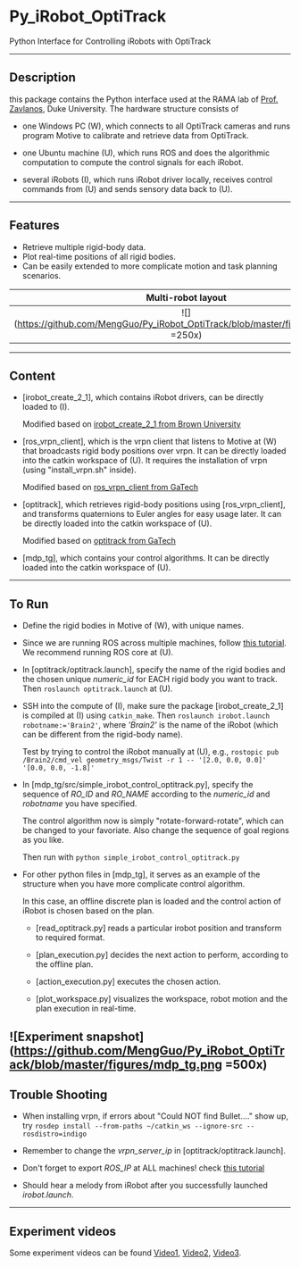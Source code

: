 Py_iRobot_OptiTrack
========

Python Interface for Controlling iRobots with OptiTrack

-----
Description
-----
this package contains the Python interface used at the RAMA lab of [Prof. Zavlanos](http://people.duke.edu/~mz61/), Duke University. The hardware structure consists of
* one Windows PC (W), which connects to all OptiTrack cameras and runs program Motive to calibrate and retrieve data from OptiTrack.

* one Ubuntu machine (U), which runs ROS and does the algorithmic computation to compute the control signals for each iRobot.

* several iRobots (I), which runs iRobot driver locally, receives control commands from (U) and sends sensory data back to (U).

-----
Features
-----
* Retrieve multiple rigid-body data.
* Plot real-time positions of all rigid bodies.
* Can be easily extended to more complicate motion and task planning scenarios.

Multi-robot layout         |  Visualization Panel
:-------------------------:|:-------------------------:
![](https://github.com/MengGuo/Py_iRobot_OptiTrack/blob/master/figures/layout.jpg =250x)  |  ![](https://github.com/MengGuo/Py_iRobot_OptiTrack/blob/master/figures/plot.png =250x)


-----
Content
-----
* [irobot_create_2_1], which contains iRobot drivers, can be directly loaded to (I).

  Modified based on [irobot_create_2_1 from Brown University](http://wiki.ros.org/irobot_create_2_1)
  
* [ros_vrpn_client], which is the vrpn client that listens to Motive at (W) that broadcasts rigid body positions over vrpn. It can be directly loaded into the catkin workspace of (U). It requires the installation of vrpn (using "install_vrpn.sh" inside).

  Modified based on [ros_vrpn_client from GaTech](https://github.com/gt-ros-pkg/hrl/tree/master/ros_vrpn_client)
  
* [optitrack], which retrieves rigid-body positions using [ros_vrpn_client], and transforms quaternions to Euler angles for easy usage later. It can be directly loaded into the catkin workspace of (U).

  Modified based on [optitrack from GaTech](https://github.com/gritslab/grits-ros-pkg/tree/master/optitrack)
 
* [mdp_tg], which contains your control algorithms. It can be directly loaded into the catkin workspace of (U).

----
To Run
----
* Define the rigid bodies in Motive of (W), with unique names.

* Since we are running ROS across multiple machines, follow [this tutorial](http://wiki.ros.org/ROS/Tutorials/MultipleMachines). We recommend running ROS core at (U).

* In [optitrack/optitrack.launch], specify the name of the rigid bodies and the chosen unique *numeric_id* for EACH rigid body you want to track. Then  ```roslaunch optitrack.launch``` at (U). 

* SSH into the compute of (I), make sure the package [irobot_create_2_1] is compiled at (I) using ```catkin_make```. Then ```roslaunch irobot.launch robotname:='Brain2'```, where *'Brain2'* is the name of the iRobot (which can be different from the rigid-body name).

  Test by trying to control the iRobot manually at (U), e.g., ```rostopic pub /Brain2/cmd_vel geometry_msgs/Twist -r 1 -- '[2.0, 0.0, 0.0]' '[0.0, 0.0, -1.8]'```

* In [mdp_tg/src/simple_irobot_control_optitrack.py], specify the sequence of *RO_ID* and *RO_NAME* according to the *numeric_id* and *robotname* you have specified.

  The control algorithm now is simply "rotate-forward-rotate", which can be changed to your favoriate. Also change the sequence of goal regions as you like.
  
  Then run with ```python simple_irobot_control_optitrack.py```

* For other python files in [mdp_tg], it serves as an example of the structure when you have more complicate control algorithm.

  In this case, an offline discrete plan is loaded and the control action of iRobot is chosen based on the plan.

  * [read_optitrack.py] reads a particular irobot position and transform to required format. 

  * [plan_execution.py] decides the next action to perform, according to the offline plan. 

  * [action_execution.py] executes the chosen action.

  * [plot_workspace.py] visualizes the workspace, robot motion and the plan execution in real-time.

![Experiment snapshot](https://github.com/MengGuo/Py_iRobot_OptiTrack/blob/master/figures/mdp_tg.png =500x)
----
Trouble Shooting
----
* When installing vrpn, if errors about "Could NOT find Bullet...." show up, try ```rosdep install --from-paths ~/catkin_ws --ignore-src --rosdistro=indigo```

* Remember to change the *vrpn_server_ip* in [optitrack/optitrack.launch].


* Don't forget to export *ROS_IP* at ALL machines! check [this tutorial](http://answers.ros.org/question/163556/how-to-solve-couldnt-find-an-af_inet-address-for-problem/)


* Should hear a melody from iRobot after you successfully launched *irobot.launch*.

----
Experiment videos
----
Some experiment videos can be found [Video1](https://vimeo.com/180983006), [Video2](https://vimeo.com/180985419), [Video3](https://vimeo.com/180987471).



